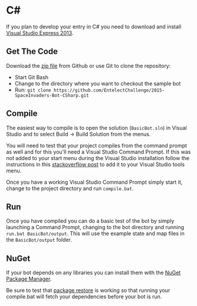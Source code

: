 # C&#35;
If you plan to develop your entry in C&#35; you need to download and install [Visual Studio Express 2013](http://www.microsoft.com/en-us/download/details.aspx?id=44914).

## Get The Code
Download the [zip file](https://github.com/EntelectChallenge/2015-SpaceInvaders-Bot-CSharp/archive/master.zip) from Github or use Git to clone the repository:
* Start Git Bash
* Change to the directory where you want to checkout the sample bot
* Run: `git clone https://github.com/EntelectChallenge/2015-SpaceInvaders-Bot-CSharp.git`

## Compile
The easiest way to compile is to open the solution (`BasicBot.sln`) in Visual Studio and to select Build -> Build Solution from the menus.

You will need to test that your project compiles from the command prompt as well and for this you'll need a Visual Studio Command Prompt. If this was not added to your start menu during the Visual Studio installation follow the instructions in this [stackoverflow post](http://stackoverflow.com/questions/21476588/where-is-developer-command-prompt-for-vs2013) to add it to your Visual Studio tools menu.

Once you have a working Visual Studio Command Prompt simply start it, change to the project directory and run `compile.bat`.

## Run
Once you have compiled you can do a basic test of the bot by simply launching a Command Prompt, changing to the bot directory and running `run.bat BasicBot/output`. This will use the example state and map files in the `BasicBot/output` folder.

## NuGet
If your bot depends on any libraries you can install them with the [NuGet Package Manager](https://docs.nuget.org/consume/installing-nuget).

Be sure to test that [package restore](https://docs.nuget.org/consume/package-restore) is working so that running your compile.bat will fetch your dependencies before your bot is run.
